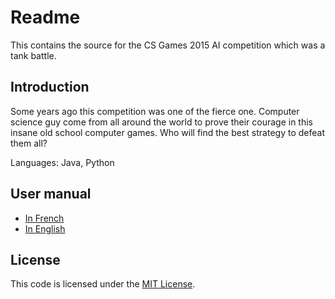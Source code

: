 # Readme
This contains the source for the CS Games 2015 AI competition which was a tank battle.

## Introduction
Some years ago this competition was one of the fierce one. Computer science guy come from all around 
the world to prove their courage in this insane old school computer games. Who will find the best 
strategy to defeat them all?

Languages: Java, Python

## User manual

* [In French](Documentation/Manuel-utilisateur.pdf)
* [In English](Documentation/User-manual.pdf)


## License

This code is licensed under the [MIT License](license.md).